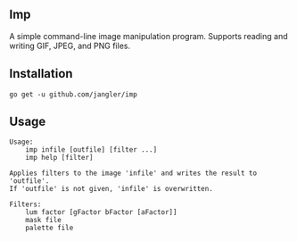 Imp
---
A simple command-line image manipulation program. Supports reading and
writing GIF, JPEG, and PNG files.

Installation
------------
	go get -u github.com/jangler/imp

Usage
-----
	Usage:
		imp infile [outfile] [filter ...]
		imp help [filter]

	Applies filters to the image 'infile' and writes the result to 'outfile'.
	If 'outfile' is not given, 'infile' is overwritten.

	Filters:
		lum factor [gFactor bFactor [aFactor]]
		mask file
		palette file
